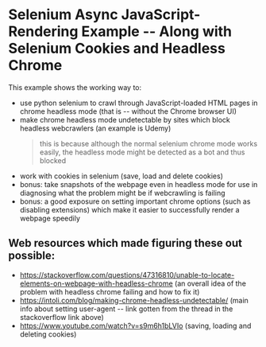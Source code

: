 # Selenium Async JavaScript-Rendering Example -- Along with Selenium Cookies and Headless Chrome

This example shows the working way to:

- use python selenium to crawl through JavaScript-loaded HTML pages in chrome headless mode (that is -- without the Chrome browser UI)
- make chrome headless mode undetectable by sites which block headless webcrawlers (an example is Udemy)
	> this is because although the normal selenium chrome mode works easily, the headless mode might be detected as a bot and thus blocked
- work with cookies in selenium (save, load and delete cookies)
- bonus: take snapshots of the webpage even in headless mode for use in diagnosing what the problem might be if webcrawling is failing
- bonus: a good exposure on setting important chrome options (such as disabling extensions) which make it easier to successfully render a webpage speedily

## Web resources which made figuring these out possible:
- https://stackoverflow.com/questions/47316810/unable-to-locate-elements-on-webpage-with-headless-chrome (an overall idea of the problem with headless chrome failing and how to fix it)
- https://intoli.com/blog/making-chrome-headless-undetectable/  (main info about setting user-agent -- link gotten from the thread in the stackoverflow link above)
- https://www.youtube.com/watch?v=s9m6h1bLVIo (saving, loading and deleting cookies)

